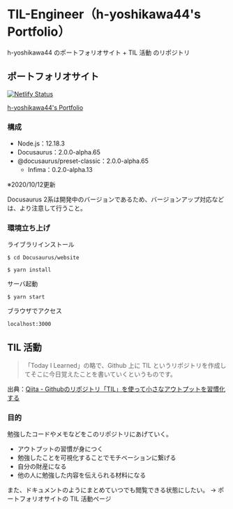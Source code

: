 # TIL-Engineer（h-yoshikawa44's Portfolio）
h-yoshikawa44 のポートフォリオサイト + TIL 活動 のリポジトリ

## ポートフォリオサイト
[![Netlify Status](https://api.netlify.com/api/v1/badges/8af81460-1140-4eb4-823d-56a99af5353a/deploy-status)](https://app.netlify.com/sites/h-yoshikawa44-portfolio/deploys)

[h-yoshikawa44's Portfolio](https://h-yoshikawa44.com/)
### 構成
- Node.js：12.18.3
- Docusaurus：2.0.0-alpha.65
- @docusaurus/preset-classic：2.0.0-alpha.65
  - Infima：0.2.0-alpha.13

※2020/10/12更新

Docusaurus 2系は開発中のバージョンであるため、バージョンアップ対応などは、より注意して行うこと。

### 環境立ち上げ
ライブラリインストール
```
$ cd Docusaurus/website

$ yarn install
```

サーバ起動
```
$ yarn start
```

ブラウザでアクセス
```
localhost:3000
```

## TIL 活動
> 「Today I Learned」の略で、Github 上に TIL というリポジトリを作成してそこに今日覚えたことを書いていくというものです。

出典：[Qiita - Githubのリポジトリ「TIL」を使って小さなアウトプットを習慣化する](https://qiita.com/nemui_/items/239335b4ed0c3c797add)

### 目的
勉強したコードやメモなどをこのリポジトリにあげていく。
- アウトプットの習慣が身につく
- 勉強したことを可視化することでモチベーションに繋げる
- 自分の財産になる
- 他の人に勉強した内容を伝えられる材料になる

また、ドキュメントのようにまとめていつでも閲覧できる状態にしたい。
→ ポートフォリオサイトの TIL 活動ページ
